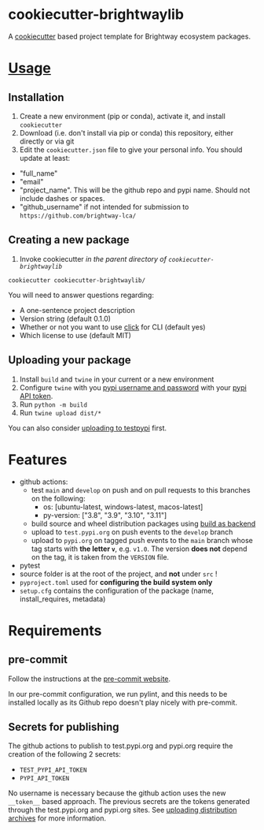 # cookiecutter-brightwaylib

A [cookiecutter](https://cookiecutter.readthedocs.io/en/stable/index.html) based project template for Brightway ecosystem packages.

# [Usage](https://cookiecutter.readthedocs.io/en/stable/usage.html)

## Installation

1. Create a new environment (pip or conda), activate it, and install `cookiecutter`
2. Download (i.e. don't install via pip or conda) this repository, either directly or via git
3. Edit the `cookiecutter.json` file to give your personal info. You should update at least:

* "full_name"
* "email"
* "project_name". This will be the github repo and pypi name. Should not include dashes or spaces.
* "github_username" if not intended for submission to `https://github.com/brightway-lca/`

## Creating a new package

1. Invoke cookiecutter *in the parent directory of `cookiecutter-brightwaylib`*

```
cookiecutter cookiecutter-brightwaylib/
```

You will need to answer questions regarding:

+ A one-sentence project description
+ Version string (default 0.1.0)
+ Whether or not you want to use [click](https://click.palletsprojects.com/en/8.1.x/) for CLI (default yes)
+ Which license to use (default MIT)

## Uploading your package

1. Install `build` and `twine` in your current or a new environment
2. Configure `twine` with you [pypi username and password](https://twine.readthedocs.io/en/stable/#configuration) with your [pypi API token](https://pypi.org/help/#apitoken).
3. Run `python -m build` 
4. Run `twine upload dist/*`

You can also consider [uploading to testpypi](https://packaging.python.org/en/latest/tutorials/packaging-projects/#uploading-the-distribution-archives) first.

# Features

+ github actions:
    + test `main` and `develop` on push and on pull requests to this branches on the following:
        + os: [ubuntu-latest, windows-latest, macos-latest]
        + py-version: ["3.8", "3.9", "3.10", "3.11"]
    + build source and wheel distribution packages using [build as backend](https://packaging.python.org/en/latest/key_projects/#build)
    + upload to `test.pypi.org` on push events to the `develop` branch
    + upload to `pypi.org` on tagged push events to the `main` branch whose tag starts with **the letter `v`**, e.g. `v1.0`. The version **does not** depend on the tag, it is taken from the `VERSION` file.
+ pytest
+ source folder is at the root of the project, and **not** under `src` !
+ `pyproject.toml` used for **configuring the build system only**
+ `setup.cfg` contains the configuration of the package (name, install_requires, metadata)

# Requirements

## pre-commit

Follow the instructions at the [pre-commit website](https://pre-commit.com/).

In our pre-commit configuration, we run pylint, and this needs to be installed locally as its Github repo doesn't play nicely with pre-commit.

## Secrets for publishing
The github actions to publish to test.pypi.org and pypi.org require the creation of the following 2 secrets:

+ `TEST_PYPI_API_TOKEN`
+ `PYPI_API_TOKEN`

No username is necessary because the github action uses the new `__token__` based approach.
The previous secrets are the tokens generated through the test.pypi.org and pypi.org sites.
See [uploading distribution archives](https://packaging.python.org/en/latest/tutorials/packaging-projects/#uploading-the-distribution-archives) for more information.
